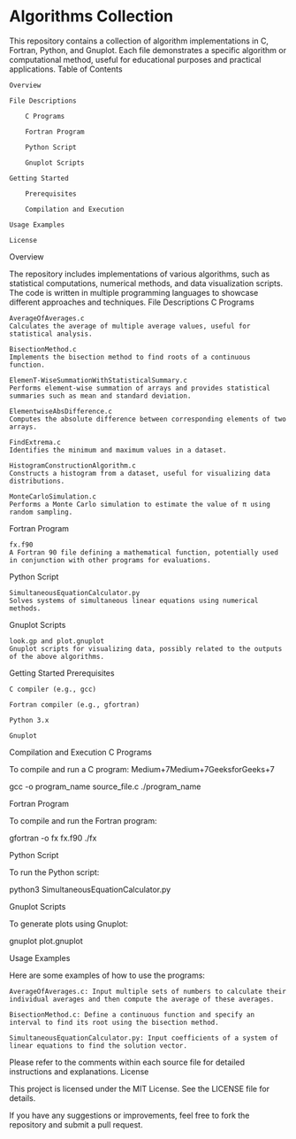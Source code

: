 # Algorithms Collection

This repository contains a collection of algorithm implementations in C, Fortran, Python, and Gnuplot. Each file demonstrates a specific algorithm or computational method, useful for educational purposes and practical applications.
Table of Contents

    Overview

    File Descriptions

        C Programs

        Fortran Program

        Python Script

        Gnuplot Scripts

    Getting Started

        Prerequisites

        Compilation and Execution

    Usage Examples

    License

Overview

The repository includes implementations of various algorithms, such as statistical computations, numerical methods, and data visualization scripts. The code is written in multiple programming languages to showcase different approaches and techniques.
File Descriptions
C Programs

    AverageOfAverages.c
    Calculates the average of multiple average values, useful for statistical analysis.

    BisectionMethod.c
    Implements the bisection method to find roots of a continuous function.

    ElemenT-WiseSummationWithStatisticalSummary.c
    Performs element-wise summation of arrays and provides statistical summaries such as mean and standard deviation.

    ElementwiseAbsDifference.c
    Computes the absolute difference between corresponding elements of two arrays.

    FindExtrema.c
    Identifies the minimum and maximum values in a dataset.

    HistogramConstructionAlgorithm.c
    Constructs a histogram from a dataset, useful for visualizing data distributions.

    MonteCarloSimulation.c
    Performs a Monte Carlo simulation to estimate the value of π using random sampling.

Fortran Program

    fx.f90
    A Fortran 90 file defining a mathematical function, potentially used in conjunction with other programs for evaluations.

Python Script

    SimultaneousEquationCalculator.py
    Solves systems of simultaneous linear equations using numerical methods.

Gnuplot Scripts

    look.gp and plot.gnuplot
    Gnuplot scripts for visualizing data, possibly related to the outputs of the above algorithms.

Getting Started
Prerequisites

    C compiler (e.g., gcc)

    Fortran compiler (e.g., gfortran)

    Python 3.x

    Gnuplot

Compilation and Execution
C Programs

To compile and run a C program:
Medium+7Medium+7GeeksforGeeks+7

gcc -o program_name source_file.c
./program_name

Fortran Program

To compile and run the Fortran program:

gfortran -o fx fx.f90
./fx

Python Script

To run the Python script:

python3 SimultaneousEquationCalculator.py

Gnuplot Scripts

To generate plots using Gnuplot:

gnuplot plot.gnuplot

Usage Examples

Here are some examples of how to use the programs:

    AverageOfAverages.c: Input multiple sets of numbers to calculate their individual averages and then compute the average of these averages.

    BisectionMethod.c: Define a continuous function and specify an interval to find its root using the bisection method.

    SimultaneousEquationCalculator.py: Input coefficients of a system of linear equations to find the solution vector.

Please refer to the comments within each source file for detailed instructions and explanations.
License

This project is licensed under the MIT License. See the LICENSE file for details.

If you have any suggestions or improvements, feel free to fork the repository and submit a pull request.
